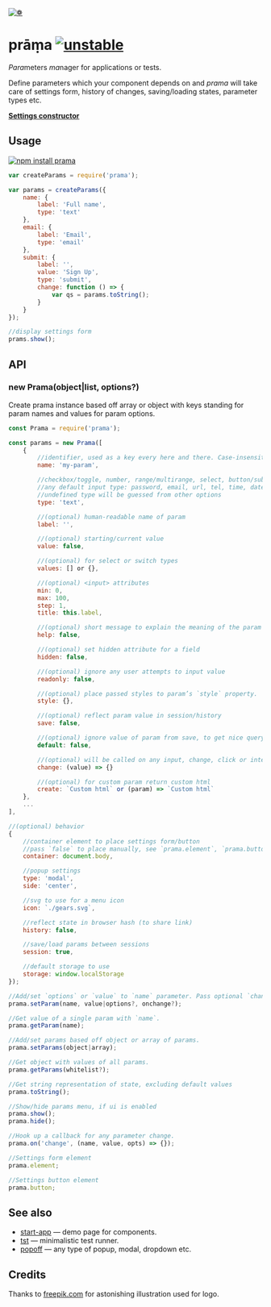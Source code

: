 [![❁](https://dfcreative.github.io/prama/logo.png "❁")](https://dfcreative.github.io/prama)

# prāṃa [![unstable](http://badges.github.io/stability-badges/dist/unstable.svg)](http://github.com/badges/stability-badges)

<em>Para</em>meters <em>ma</em>nager for applications or tests.

Define parameters which your component depends on and _prama_ will take care of settings form, history of changes, saving/loading states, parameter types etc.

**[Settings constructor](https://dfcreative.github.io/prama)**

## Usage

[![npm install prama](https://nodei.co/npm/prama.png?mini=true)](https://npmjs.org/package/prama/)

```js
var createParams = require('prama');

var params = createParams({
	name: {
		label: 'Full name',
		type: 'text'
	},
	email: {
		label: 'Email',
		type: 'email'
	},
	submit: {
		label: '',
		value: 'Sign Up',
		type: 'submit',
		change: function () => {
			var qs = params.toString();
		}
	}
});

//display settings form
prams.show();
```

## API

### new Prama(object|list, options?)

Create prama instance based off array or object with keys standing for param names and values for param options.

```js
const Prama = require('prama');

const params = new Prama([
	{
		//identifier, used as a key every here and there. Case-insensitive.
		name: 'my-param',

		//checkbox/toggle, number, range/multirange, select, button/submit, radio/switch
		//any default input type: password, email, url, tel, time, date, week
		//undefined type will be guessed from other options
		type: 'text',

		//(optional) human-readable name of param
		label: '',

		//(optional) starting/current value
		value: false,

		//(optional) for select or switch types
		values: [] or {},

		//(optional) <input> attributes
		min: 0,
		max: 100,
		step: 1,
		title: this.label,

		//(optional) short message to explain the meaning of the param
		help: false,

		//(optional) set hidden attribute for a field
		hidden: false,

		//(optional) ignore any user attempts to input value
		readonly: false,

		//(optional) place passed styles to param’s `style` property.
		style: {},

		//(optional) reflect param value in session/history
		save: false,

		//(optional) ignore value of param from save, to get nice querystirng. By default defined from value.
		default: false,

		//(optional) will be called on any input, change, click or interaction event
		change: (value) => {}

		//(optional) for custom param return custom html
		create: `Custom html` or (param) => `Custom html`
	},
	...
],

//(optional) behavior
{
	//container element to place settings form/button
	//pass `false` to place manually, see `prama.element`, `prama.button`
	container: document.body,

	//popup settings
	type: 'modal',
	side: 'center',

	//svg to use for a menu icon
	icon: `./gears.svg`,

	//reflect state in browser hash (to share link)
	history: false,

	//save/load params between sessions
	session: true,

	//default storage to use
	storage: window.localStorage
});

//Add/set `options` or `value` to `name` parameter. Pass optional `change` callback.
prama.setParam(name, value|options?, onchange?);

//Get value of a single param with `name`.
prama.getParam(name);

//Add/set params based off object or array of params.
prama.setParams(object|array);

//Get object with values of all params.
prama.getParams(whitelist?);

//Get string representation of state, excluding default values
prama.toString();

//Show/hide params menu, if ui is enabled
prama.show();
prama.hide();

//Hook up a callback for any parameter change.
prama.on('change', (name, value, opts) => {});

//Settings form element
prama.element;

//Settings button element
prama.button;
```

## See also

* [start-app](https://github.com/dfcreative/start-app) — demo page for components.
* [tst](https://github.com/dfcreative/tst) — minimalistic test runner.
* [popoff](https://github.com/dfcreative/popoff) — any type of popup, modal, dropdown etc.

## Credits

Thanks to [freepik.com](http://www.freepik.com/free-vector/flower-mandala-ornaments_714316.htm#term=mandala&page=1&position=12) for astonishing illustration used for logo.